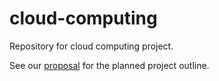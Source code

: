 # cloud-computing
Repository for cloud computing project.

See our [proposal](PROPOSAL.md) for the planned project outline.
